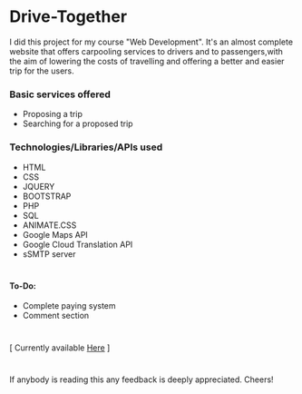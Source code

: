 # Drive-Together
I did this project for my course "Web Development". 
It's an almost complete website that offers carpooling services to drivers and to 
passengers,with the aim of lowering the costs of travelling and offering a better and easier 
trip for the users.

### Basic services offered
* Proposing a trip
* Searching for a proposed trip

### Technologies/Libraries/APIs used
* HTML
* CSS
* JQUERY
* BOOTSTRAP
* PHP
* SQL
* ANIMATE.CSS
* Google Maps API
* Google Cloud Translation API
* sSMTP server




#
#### To-Do:
* Complete paying system
* Comment section



#
[ Currently available [Here](http://drivetogether.ddns.net:9000/) ]



#
If anybody is reading this any feedback is deeply appreciated. Cheers!
